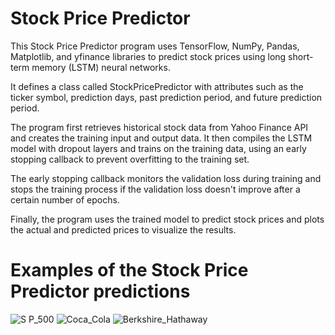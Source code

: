 # Stock Price Predictor
This Stock Price Predictor program uses TensorFlow, NumPy, Pandas, Matplotlib, and yfinance libraries to predict stock prices using long short-term memory (LSTM) neural networks.

It defines a class called StockPricePredictor with attributes such as the ticker symbol, prediction days, past prediction period, and future prediction period.

The program first retrieves historical stock data from Yahoo Finance API and creates the training input and output data. It then compiles the LSTM model with dropout layers and trains on the training data, using an early stopping callback to prevent overfitting to the training set.

The early stopping callback monitors the validation loss during training and stops the training process if the validation loss doesn't improve after a certain number of epochs.

Finally, the program uses the trained model to predict stock prices and plots the actual and predicted prices to visualize the results.

# Examples of the Stock Price Predictor predictions
![S P_500](https://user-images.githubusercontent.com/108039068/233427715-dbaff19f-a098-4c91-b639-dfcb4b3abbf5.png)
![Coca_Cola](https://user-images.githubusercontent.com/108039068/233427728-ba9b72ff-cb32-43a5-b8fd-3d87ad72e64b.png)
![Berkshire_Hathaway](https://user-images.githubusercontent.com/108039068/233427745-5b36145f-c330-4423-b302-b704a9f6c2f2.png)

